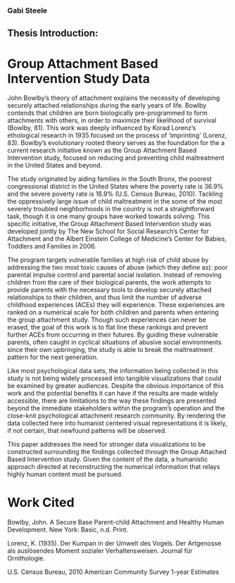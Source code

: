 ### Gabi Steele

## Thesis Introduction:
# Group Attachment Based Intervention Study Data

John Bowlby’s theory of attachment explains the necessity of developing securely attached relationships during the early years of life. Bowlby contends that children are born biologically pre-programmed to form attachments with others, in order to maximize their likelihood of survival (Bowlby, 81). This work was deeply influenced by Korad Lorenz’s ethological research in 1935 focused on the process of ‘imprinting’ (Lorenz, 83). Bowlby’s evolutionary rooted theory serves as the foundation for the a current research initiative known as the Group Attachment Based Intervention study, focused on reducing and preventing child maltreatment in the United States and beyond. 

The study originated by aiding families in the South Bronx, the poorest congressional district in the United States where the poverty rate is 36.9% and the severe poverty rate is 16.9% (U.S. Census Bureau, 2010). Tackling the oppressively large issue of child maltreatment in the some of the most severely troubled neighborhoods in the country is not a straightforward task, though it is one many groups have worked towards solving. This specific initiative, the Group Attachment Based Intervention study was developed jointly by The New School for Social Research’s Center for Attachment and the Albert Einstein College of Medicine’s Center for Babies, Toddlers and Families in 2006. 

The program targets vulnerable families at high risk of child abuse by addressing the two most toxic causes of abuse (which they define as): poor parental impulse control and parental social isolation. Instead of removing children from the care of their biological parents, the work attempts to provide parents with the necessary tools to develop securely attached relationships to their children, and thus limit the number of adverse childhood experiences (ACEs) they will experience. These experiences are ranked on a numerical scale for both children and parents when entering the group attachment study. Though such experiences can never be erased, the goal of this work is to flat line these rankings and prevent further ACEs from occurring in their futures. By guiding these vulnerable parents, often caught in cyclical situations of abusive social environments since their own upbringing, the study is able to break the maltreatment pattern for the next generation. 

Like most psychological data sets, the information being collected in this study is not being widely processed into tangible visualizations that could be examined by greater audiences. Despite the obvious importance of this work and the potential benefits it can have if the results are made widely accessible, there are limitations to the way these findings are presented beyond the immediate stakeholders within the program’s operation and the close-knit psychological attachment research community. By rendering the data collected here into humanist centered visual representations it is likely, if not certain, that newfound patterns will be observed. 

This paper addresses the need for stronger data visualizations to be constructed surrounding the findings collected through the Group Attached Based Intervention study. Given the content of the data, a humanistic approach directed at reconstructing the numerical information that relays highly human content must be pursued.  

# Work Cited

Bowlby, John. A Secure Base Parent-child Attachment and Healthy Human Development. New York: Basic, n.d. Print.

Lorenz, K. (1935). Der Kumpan in der Umwelt des Vogels. Der Artgenosse als auslösendes Moment sozialer Verhaltensweisen. Journal für Ornithologie.

U.S. Census Bureau, 2010 American Community Survey 1-year Estimates


